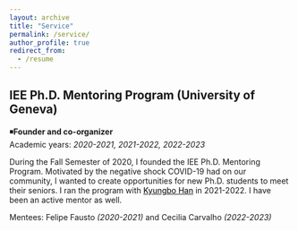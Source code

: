 ```yaml
---
layout: archive
title: "Service"
permalink: /service/
author_profile: true
redirect_from:
  - /resume
---
```


## IEE Ph.D. Mentoring Program (University of Geneva)

◾**Founder and co-organizer** <br />
Academic years: *2020-2021, 2021-2022, 2022-2023* <br />

During the Fall Semester of 2020, I founded the IEE Ph.D. Mentoring Program. Motivated by the negative shock COVID-19 had on our community, I wanted to create opportunities for new Ph.D. students to meet their seniors. I ran the program with [<span style="color:black">Kyungbo Han</span>](https://sites.google.com/view/kyungbohan/) in 2021-2022. I have been an active mentor as well.  <br />

Mentees: Felipe Fausto *(2020-2021)* and Cecilia Carvalho *(2022-2023)*


